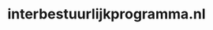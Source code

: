 ---
layout: post
title:  "interbestuurlijkprogramma.nl"
internal_url:  "/dutchgov/interbestuurlijkprogramma.nl.html"
subdomains_count: 2
all_subdomains_count: 2
urls_count: 2
ssl_rank: 0
http_rank: 75
url_link: /data/interbestuurlijkprogramma.nl/urls.txt
all_subdomains_link: /data/interbestuurlijkprogramma.nl/all_subdomains.txt
subdomains_link: /data/interbestuurlijkprogramma.nl/subdomains.txt
categories: dutchgov
---